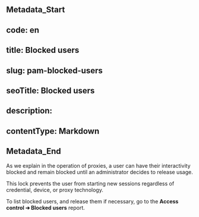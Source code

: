 ## Metadata_Start 
## code: en
## title: Blocked users 
## slug: pam-blocked-users 
## seoTitle: Blocked users 
## description:  
## contentType: Markdown 
## Metadata_End
As we explain in the operation of proxies, a user can have their interactivity blocked and remain blocked until an administrator decides to release usage.

This lock prevents the user from starting new sessions regardless of credential, device, or proxy technology.

To list blocked users, and release them if necessary, go to the **Access control ➔ Blocked users** report.